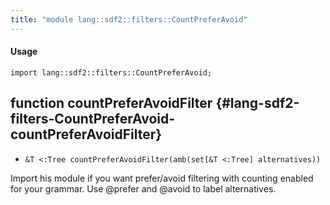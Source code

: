 ```yaml
---
title: "module lang::sdf2::filters::CountPreferAvoid"
---
```


#### Usage

`import lang::sdf2::filters::CountPreferAvoid;`


## function countPreferAvoidFilter {#lang-sdf2-filters-CountPreferAvoid-countPreferAvoidFilter}

* ``&T <:Tree countPreferAvoidFilter(amb(set[&T <:Tree] alternatives))``


Import his module if you want prefer/avoid filtering with counting enabled for your grammar. Use @prefer and @avoid to
label alternatives.

